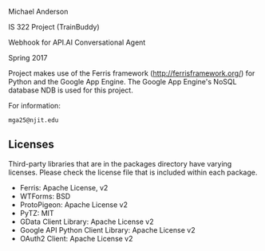Michael Anderson

IS 322 Project (TrainBuddy)

Webhook for API.AI Conversational Agent

Spring 2017


Project makes use of the Ferris framework (http://ferrisframework.org/) for Python and the Google App Engine.   The Google App Engine's NoSQL database NDB is used for this project.

For information:

    mga25@njit.edu
 

Licenses
-------

Third-party libraries that are in the packages directory have varying licenses. Please check the license file that is included within each package.

 * Ferris: Apache License, v2
 * WTForms: BSD
 * ProtoPigeon: Apache License v2
 * PyTZ: MIT
 * GData Client Library: Apache License v2
 * Google API Python Client Library: Apache License v2
 * OAuth2 Client: Apache License v2
